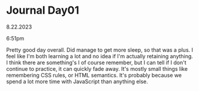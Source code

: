 # Journal Day01

8.22.2023

6:51pm

Pretty good day overall. Did manage to get more sleep, so that was a plus. I feel like I'm both learning a lot and no idea if I'm actually retaining anything. I think there are something's I of course remember, but I can tell if I don't continue to practice, it can quickly fade away. It's mostly small things like remembering CSS rules, or HTML semantics. It's probably because we spend a lot more time with JavaScript than anything else.
